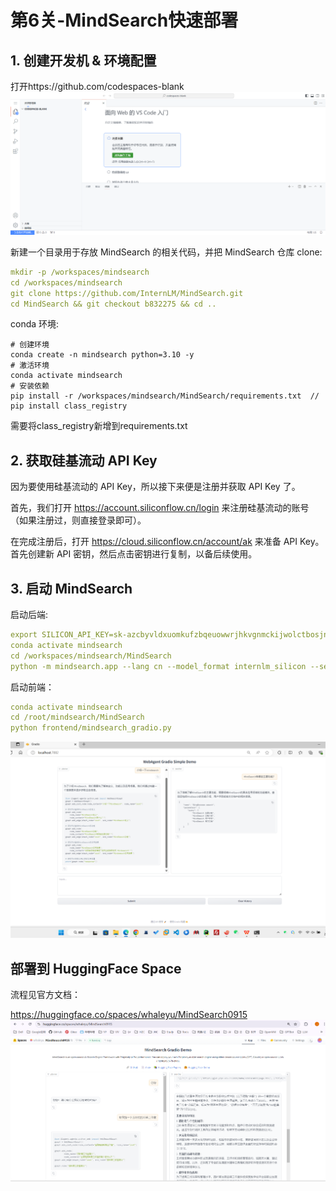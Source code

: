 # 第6关-MindSearch快速部署

## 1. 创建开发机 & 环境配置
打开https://github.com/codespaces-blank
![img_2.png](assets/L30601.png)


新建一个目录用于存放 MindSearch 的相关代码，并把 MindSearch 仓库 clone:
```yaml
mkdir -p /workspaces/mindsearch
cd /workspaces/mindsearch
git clone https://github.com/InternLM/MindSearch.git
cd MindSearch && git checkout b832275 && cd ..
```


conda 环境:
```
# 创建环境
conda create -n mindsearch python=3.10 -y
# 激活环境
conda activate mindsearch
# 安装依赖
pip install -r /workspaces/mindsearch/MindSearch/requirements.txt  //
pip install class_registry
```

需要将class_registry新增到requirements.txt 

## 2. 获取硅基流动 API Key

因为要使用硅基流动的 API Key，所以接下来便是注册并获取 API Key 了。

首先，我们打开 https://account.siliconflow.cn/login 来注册硅基流动的账号（如果注册过，则直接登录即可）。

在完成注册后，打开 https://cloud.siliconflow.cn/account/ak 来准备 API Key。首先创建新 API 密钥，然后点击密钥进行复制，以备后续使用。


## 3. 启动 MindSearch
启动后端:
```yaml
export SILICON_API_KEY=sk-azcbyvldxuomkufzbqeuowwrjhkvgnmckijwolctbosjnapa
conda activate mindsearch
cd /workspaces/mindsearch/MindSearch
python -m mindsearch.app --lang cn --model_format internlm_silicon --search_engine DuckDuckGoSearch
```

启动前端：
```yaml
conda activate mindsearch
cd /root/mindsearch/MindSearch
python frontend/mindsearch_gradio.py
```


![img_3.png](assets/L30602.png)

## 部署到 HuggingFace Space
流程见官方文档：

https://huggingface.co/spaces/whaleyu/MindSearch0915
![img_5.png](img_5.png)


